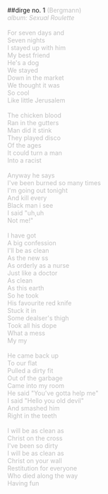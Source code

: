 ##dirge no. 1
<span style="color: #c0c0c0">(Bergmann)<br />
<i>album: Sexual Roulette</i><br />
<br />
For seven days and<br />
Seven nights<br />
I stayed up with him<br />
My best friend<br />
He's a dog<br />
We stayed<br />
Down in the market<br />
We thought it was<br />
So cool<br />
Like little Jerusalem<br />
<br />
The chicken blood<br />
Ran in the gutters<br />
Man did it stink<br />
They played disco<br />
Of the ages<br />
It could turn a man<br />
Into a racist<br />
<br />
Anyway he says<br />
I've been burned so many times<br />
I'm going out tonight<br />
And kill every<br />
Black man i see<br />
I said &quot;uh,uh<br />
Not me!&quot;<br />
<br />
I have got<br />
A big confession<br />
I'll be as clean<br />
As the new ss<br />
As orderly as a nurse<br />
Just like a doctor<br />
As clean<br />
As this earth<br />
So he took<br />
His favourite red knife<br />
Stuck it in<br />
Some dealser's thigh<br />
Took all his dope<br />
What a mess<br />
My my<br />
<br />
He came back up<br />
To our flat<br />
Pulled a dirty fit<br />
Out of the garbage<br />
Came into my room<br />
He said &quot;You've gotta help me&quot;<br />
I said &quot;Hello you old devil&quot;<br />
And smashed him<br />
Right in the teeth<br />
<br />
I will be as clean as<br />
Christ on the cross<br />
I've been so dirty<br />
I will be as clean as<br />
Christ on your wall<br />
Restitution for everyone<br />
Who died along the way<br />
Having fun
</span>
